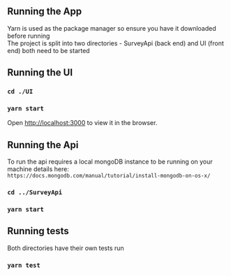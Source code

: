 ## Running the App
Yarn is used as the package manager so ensure you have it downloaded before running<br />
The project is split into two directories - SurveyApi (back end) and UI (front end) both need to be started

## Running the UI

### `cd ./UI`
### `yarn start`

Open [http://localhost:3000](http://localhost:3000) to view it in the browser.

## Running the Api

To run the api requires a local mongoDB instance to be running on your machine details here:<br />
`https://docs.mongodb.com/manual/tutorial/install-mongodb-on-os-x/`
### `cd ../SurveyApi`
### `yarn start`


## Running tests

Both directories have their own tests run 
### `yarn test`
